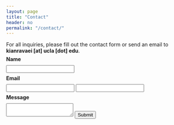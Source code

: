 ```yaml
---
layout: page
title: "Contact"
header: no
permalink: "/contact/"
---
```


<p class="teaser">For all inquiries, please fill out the contact form or send an email to <b><nobr>kianravaei</nobr> [at] ucla [dot] edu</b>.</p>

<form method="POST"
  action="https://api.slapform.com/kianravaei@ucla.edu">
  <p style="line-height: 20%;"><strong>Name</strong></p>
  <input type="text" name="name">
  <p style="line-height: 20%;"><strong>Email</strong></p>
  <input type="email" name="email">
  <input type="text" name="slap_honey" type="hidden">
  <p style="line-height: 20%;"><strong>Message</strong></p>
  <textarea type="text" name="message"></textarea>
  <button type="submit">Submit</button>
</form>
